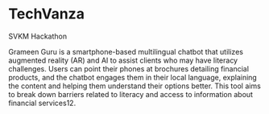 # TechVanza
SVKM Hackathon

Grameen Guru is a smartphone-based multilingual chatbot that utilizes augmented reality (AR) and AI to assist clients who may have literacy challenges. Users can point their phones at brochures detailing financial products, and the chatbot engages them in their local language, explaining the content and helping them understand their options better. This tool aims to break down barriers related to literacy and access to information about financial services12.
